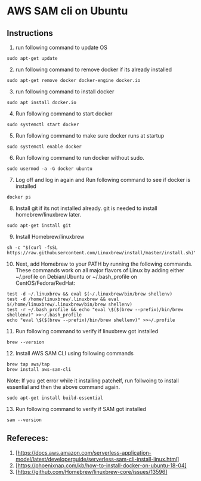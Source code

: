 # AWS SAM cli on Ubuntu

## Instructions

1) run following command to update OS
```
sudo apt-get update
```

2) run following command to remove docker if its already installed
```
sudo apt-get remove docker docker-engine docker.io
```

3) run following command to install docker 
```
sudo apt install docker.io
```
4) Run following command to start docker
```
sudo systemctl start docker
```
5) Run following command to make sure docker runs at startup
```
sudo systemctl enable docker
```
6) Run following command to run docker without sudo.
```
sudo usermod -a -G docker ubuntu
```
7) Log off and log in again and Run following command to see if docker is installed
```
docker ps
```
8) Install git if its not installed already. git is needed to install homebrew/linuxbrew later.
```
sudo apt-get install git
```
9) Install Homebrew/linuxbrew
```
sh -c "$(curl -fsSL https://raw.githubusercontent.com/Linuxbrew/install/master/install.sh)"
```
10) Next, add Homebrew to your PATH by running the following commands. These commands work on all major flavors of Linux by adding either ~/.profile on Debian/Ubuntu or ~/.bash_profile on CentOS/Fedora/RedHat:
```
test -d ~/.linuxbrew && eval $(~/.linuxbrew/bin/brew shellenv)
test -d /home/linuxbrew/.linuxbrew && eval $(/home/linuxbrew/.linuxbrew/bin/brew shellenv)
test -r ~/.bash_profile && echo "eval \$($(brew --prefix)/bin/brew shellenv)" >>~/.bash_profile
echo "eval \$($(brew --prefix)/bin/brew shellenv)" >>~/.profile
```
11) Run following command to verify if linuxbrew got installed
```
brew --version
```

12) Install AWS SAM CLI using following commands
```
brew tap aws/tap
brew install aws-sam-cli
```
Note: If you get error while it installing patchelf, run follwoing to install essential and then the above command again.
```
sudo apt-get install build-essential
```

13) Run following command to verify if SAM got installed
```
sam --version
```



## Refereces:
1. [https://docs.aws.amazon.com/serverless-application-model/latest/developerguide/serverless-sam-cli-install-linux.html]
2. [https://phoenixnap.com/kb/how-to-install-docker-on-ubuntu-18-04]
3. [https://github.com/Homebrew/linuxbrew-core/issues/13596]
